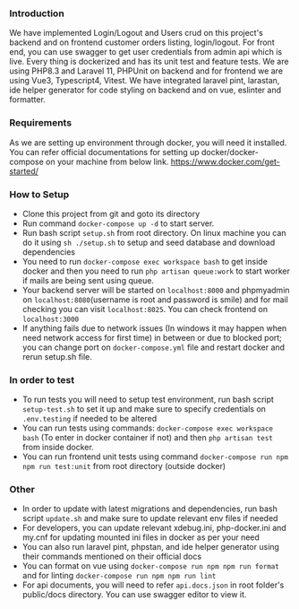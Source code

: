 ### Introduction

We have implemented Login/Logout and Users crud on this project's backend and on frontend customer orders listing, login/logout. For front end, you can use swagger to get user credentials from admin api which is live. Every thing is dockerized and has its unit test and feature tests. We are using PHP8.3 and Laravel 11, PHPUnit on backend and for frontend we are using Vue3, Typescript4, Vitest. We have integrated laravel pint, larastan, ide helper generator for code styling on backend and on vue, eslinter and formatter.

### Requirements

As we are setting up environment through docker, you will need it installed. You can refer official documentations for setting up docker/docker-compose on your machine from below link.
https://www.docker.com/get-started/

### How to Setup

- Clone this project from git and goto its directory
- Run command `docker-compose up -d` to start server.
- Run bash script `setup.sh` from root directory. On linux machine you can do it using `sh ./setup.sh` to setup and seed database and download dependencies
- You need to run `docker-compose exec workspace bash` to get inside docker and then you need to run `php artisan queue:work` to start worker if mails are being sent using queue.
- Your backend server will be started on `localhost:8000` and phpmyadmin on `localhost:8080`(username is root and password is smile) and for mail checking you can visit `localhost:8025`. You can check frontend on `localhost:3000`
- If anything fails due to network issues (In windows it may happen when need network access for first time) in between or due to blocked port; you can change port on `docker-compose.yml` file and restart docker and rerun setup.sh file. 

### In order to test
- To run tests you will need to setup test environment, run bash script `setup-test.sh` to set it up and make sure to specify credentials on `.env.testing` if needed to be altered
- You can run tests using commands: `docker-compose exec workspace bash` (To enter in docker container if not) and then `php artisan test` from inside docker.
- You can run frontend unit tests using command `docker-compose run npm npm run test:unit` from root directory (outside docker)

### Other
- In order to update with latest migrations and dependencies, run bash script `update.sh` and make sure to update relevant env files if needed
- For developers, you can update relevant xdebug.ini, php-docker.ini and my.cnf for updating mounted ini files in docker as per your need
- You can also run laravel pint, phpstan, and ide helper generator using their commands mentioned on their official docs
- You can format on vue using `docker-compose run npm npm run format` and for linting `docker-compose run npm npm run lint`
- For api documents, you will need to refer `api.docs.json` in root folder's public/docs directory. You can use swagger editor to view it.
